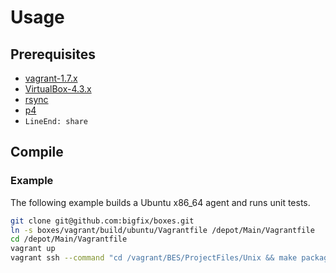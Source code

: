 # Usage
## Prerequisites
- [vagrant-1.7.x](http://www.vagrantup.com/downloads.html)
- [VirtualBox-4.3.x](https://www.virtualbox.org/wiki/Downloads)
- [rsync](https://rsync.samba.org/download.html)
- [p4](http://www.perforce.com/downloads)
 - `LineEnd: share`

## Compile
### Example
The following example builds a Ubuntu x86_64 agent and runs unit tests.

```bash
git clone git@github.com:bigfix/boxes.git
ln -s boxes/vagrant/build/ubuntu/Vagrantfile /depot/Main/Vagrantfile
cd /depot/Main/Vagrantfile
vagrant up
vagrant ssh --command "cd /vagrant/BES/ProjectFiles/Unix && make package && make unittests"
```
